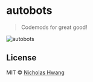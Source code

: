 # autobots

> Codemods for great good!

![autobots](https://cloud.githubusercontent.com/assets/1654587/19916765/ad3aed4a-a093-11e6-98ee-78f58f1652bb.gif)

## License

MIT &copy; [Nicholas Hwang](https://github.com/geekjuice)
